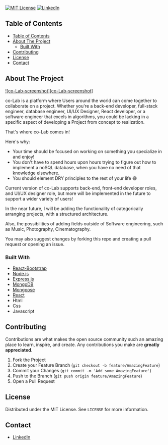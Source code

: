
[![MIT License][license-shield]][license-url]
[![LinkedIn][linkedin-shield]][linkedin-url]


<!-- TABLE OF CONTENTS -->
## Table of Contents

- [Table of Contents](#table-of-contents)
- [About The Project](#about-the-project)
  - [Built With](#built-with)
- [Contributing](#contributing)
- [License](#license)
- [Contact](#contact)


<!-- ABOUT THE PROJECT -->
## About The Project

[![co-Lab-screenshot][co-Lab-screenshot]](https://i.imgur.com/7N7shAJ.png)

co-Lab is a platform where Users around the world can come together to collaborate on a project. Whether you're a back-end developer, full-stack engineer, database engineer, UI/UX Designer, React developer, or a software engineer that excels in algorithms, you could be lacking in a specific aspect of developing a Project from concept to realization.

That's where co-Lab comes in!

Here's why:
* Your time should be focused on working on something you specialize in and enjoy!
* You don't have to spend hours upon hours trying to figure out how to implement a noSQL database, when you have no need of that knowledge elsewhere.
* You should element DRY principles to the rest of your life :smile:

Current version of co-Lab supports back-end, front-end developer roles, and UI/UX designer role, but more will be implemented in the future to support a wider variety of users!

In the near future, I will be adding the functionality of categorically arranging projects, with a structured architecture.

Also, the possibilities of adding fields outside of Software engineering, such as Music, Photography, Cinematography. 


You may also suggest changes by forking this repo and creating a pull request or opening an issue.

### Built With

* [React-Bootstrap](https://react-bootstrap.github.io)
* [Node.js](https://nodejs.org/en/)
* [Express.js](https://expressjs.com)
* [MongoDB](https://www.mongodb.com/)
* [Mongoose](https://mongoosejs.com)
* [React](https://reactjs.org)
* Html
* Css
* Javascript


<!-- CONTRIBUTING -->
## Contributing

Contributions are what makes the open source community such an amazing place to learn, inspire, and create. Any contributions you make are **greatly appreciated**.

1. Fork the Project
2. Create your Feature Branch (`git checkout -b feature/AmazingFeature`)
3. Commit your Changes (`git commit -m 'Add some AmazingFeature'`)
4. Push to the Branch (`git push origin feature/AmazingFeature`)
5. Open a Pull Request



<!-- LICENSE -->
## License

Distributed under the MIT License. See `LICENSE` for more information.



<!-- CONTACT -->
## Contact

* [LinkedIn](https://www.linkedin.com/in/jonathan-pak/)








<!-- MARKDOWN LINKS & IMAGES -->
<!-- https://www.markdownguide.org/basic-syntax/#reference-style-links -->
[contributors-shield]: https://img.shields.io/github/contributors/othneildrew/Best-README-Template.svg?style=flat-square
[contributors-url]: https://github.com/simpleCodify/co-lab/graphs/contributors
[forks-shield]: https://img.shields.io/github/forks/othneildrew/Best-README-Template.svg?style=flat-square
[forks-url]: https://github.com/othneildrew/Best-README-Template/network/members
[stars-shield]: https://img.shields.io/github/stars/othneildrew/Best-README-Template.svg?style=flat-square
[stars-url]: https://github.com/othneildrew/Best-README-Template/stargazers
[issues-shield]: https://img.shields.io/github/issues/othneildrew/Best-README-Template.svg?style=flat-square
[issues-url]: https://github.com/othneildrew/Best-README-Template/issues
[license-shield]: https://img.shields.io/github/license/othneildrew/Best-README-Template.svg?style=flat-square
[license-url]: https://github.com/othneildrew/Best-README-Template/blob/master/LICENSE.txt
[linkedin-shield]: https://img.shields.io/badge/-LinkedIn-black.svg?style=flat-square&logo=linkedin&colorB=555
[linkedin-url]: https://www.linkedin.com/in/jonathan-pak/
[product-screenshot]: images/screenshot.png
